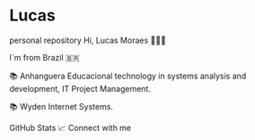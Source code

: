 # Lucas
personal repository
Hi, Lucas Moraes 👋👨‍💻

I`m from Brazil 🇧🇷

📚 Anhanguera Educacional technology in systems analysis and development, IT Project Management.

📚 Wyden Internet Systems.

GitHub Stats 📈
Connect with me
